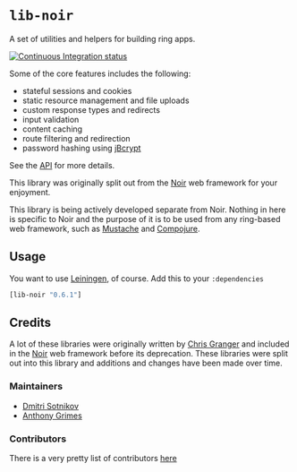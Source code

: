# `lib-noir`

A set of utilities and helpers for building ring apps.

[![Continuous Integration status](https://api.travis-ci.org/noir-clojure/lib-noir.png)](http://travis-ci.org/noir-clojure/lib-noir)

Some of the core features includes the following:

* stateful sessions and cookies
* static resource management and file uploads
* custom response types and redirects
* input validation
* content caching
* route filtering and redirection
* password hashing using [jBcrypt](http://www.mindrot.org/projects/jBCrypt/) 

See the [API](http://yogthos.github.com/lib-noir/index.html) for more details.

This library was originally split out from the [Noir](https://github.com/noir-clojure/noir) web framework
for your enjoyment.

This library is being actively developed separate from Noir. Nothing in here is specific to Noir and the purpose 
of it is to be used from any ring-based web framework, such as [Mustache](https://github.com/cgrand/moustache) 
and [Compojure](https://github.com/weavejester/compojure).

## Usage

You want to use [Leiningen](https://github.com/technomancy/leiningen), of course. Add this to your `:dependencies`

```clojure
[lib-noir "0.6.1"]
```

## Credits

A lot of these libraries were originally written by
[Chris Granger](https://github.com/ibdknox) and included in the
[Noir](https://github.com/noir-clojure/noir) web framework before its
deprecation. These libraries were split out into this library and additions and
changes have been made over time.

### Maintainers

* [Dmitri Sotnikov](https://github.com/yogthos)
* [Anthony Grimes](https://github.com/Raynes)

### Contributors

There is a very pretty list of contributors [here](https://github.com/noir-clojure/lib-noir/graphs/contributors)
